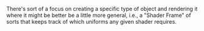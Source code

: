 There's sort of a focus on creating a specific type of object and rendering it
where it might be better be a little more general, i.e., a "Shader Frame" of sorts that keeps track of which uniforms
any given shader requires.